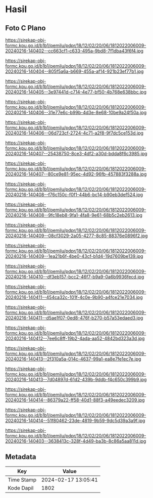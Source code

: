 # Hasil

## Foto C Plano

https://sirekap-obj-formc.kpu.go.id/b1b1/pemilu/pdpr/18/12/02/20/06/1812022006009-20240216-140402--cc663cf1-c633-495a-9bd8-7f1dba43f6f4.jpg

https://sirekap-obj-formc.kpu.go.id/b1b1/pemilu/pdpr/18/12/02/20/06/1812022006009-20240216-140404--805f5a6a-b669-455a-af14-921b23ef77b1.jpg

https://sirekap-obj-formc.kpu.go.id/b1b1/pemilu/pdpr/18/12/02/20/06/1812022006009-20240216-140405--3e97441d-c714-4e77-bf50-4b768e638bbc.jpg

https://sirekap-obj-formc.kpu.go.id/b1b1/pemilu/pdpr/18/12/02/20/06/1812022006009-20240216-140406--31e77e6c-b99b-4d3e-8e68-10be9a24f50a.jpg

https://sirekap-obj-formc.kpu.go.id/b1b1/pemilu/pdpr/18/12/02/20/06/1812022006009-20240216-140406--06d723cf-2724-4c71-a2f8-9f7dc5ce153d.jpg

https://sirekap-obj-formc.kpu.go.id/b1b1/pemilu/pdpr/18/12/02/20/06/1812022006009-20240216-140407--25438750-8ce3-4df2-a30d-bdda8f6c3985.jpg

https://sirekap-obj-formc.kpu.go.id/b1b1/pemilu/pdpr/18/12/02/20/06/1812022006009-20240216-140407--80ce9e81-95ec-4d92-96fb-457883f3288a.jpg

https://sirekap-obj-formc.kpu.go.id/b1b1/pemilu/pdpr/18/12/02/20/06/1812022006009-20240216-140408--f76c150c-f0f1-44b6-bc14-b90eb3def524.jpg

https://sirekap-obj-formc.kpu.go.id/b1b1/pemilu/pdpr/18/12/02/20/06/1812022006009-20240216-140408--9fc18eb8-9fa1-4fa8-9e61-68b5c2eb2613.jpg

https://sirekap-obj-formc.kpu.go.id/b1b1/pemilu/pdpr/18/12/02/20/06/1812022006009-20240216-140409--08cf3029-2a05-4277-8c85-88376e0896f2.jpg

https://sirekap-obj-formc.kpu.go.id/b1b1/pemilu/pdpr/18/12/02/20/06/1812022006009-20240216-140409--1ea21b6f-4be0-43cf-b1d4-19d7609be139.jpg

https://sirekap-obj-formc.kpu.go.id/b1b1/pemilu/pdpr/18/12/02/20/06/1812022006009-20240216-140410--df3eb157-bcc2-46f7-b9a9-0a6b9936fecd.jpg

https://sirekap-obj-formc.kpu.go.id/b1b1/pemilu/pdpr/18/12/02/20/06/1812022006009-20240216-140411--454ca32c-101f-4c0e-9b90-a4fce21e7034.jpg

https://sirekap-obj-formc.kpu.go.id/b1b1/pemilu/pdpr/18/12/02/20/06/1812022006009-20240216-140411--d5ae1f07-0ed8-476f-b270-b57a53edaed3.jpg

https://sirekap-obj-formc.kpu.go.id/b1b1/pemilu/pdpr/18/12/02/20/06/1812022006009-20240216-140412--7ee6c8ff-19b2-4ada-aa52-4842bd323a3d.jpg

https://sirekap-obj-formc.kpu.go.id/b1b1/pemilu/pdpr/18/12/02/20/06/1812022006009-20240216-140413--2f310a5a-014c-4637-99a1-ea8e7fe1ec7e.jpg

https://sirekap-obj-formc.kpu.go.id/b1b1/pemilu/pdpr/18/12/02/20/06/1812022006009-20240216-140413--7d04897d-61d2-439b-9ddb-f4c650c399b9.jpg

https://sirekap-obj-formc.kpu.go.id/b1b1/pemilu/pdpr/18/12/02/20/06/1812022006009-20240216-140414--86379a22-ff58-40d1-88f3-a49eedec3209.jpg

https://sirekap-obj-formc.kpu.go.id/b1b1/pemilu/pdpr/18/12/02/20/06/1812022006009-20240216-140414--51f80462-23de-4819-9b59-9dc5d39a3a9f.jpg

https://sirekap-obj-formc.kpu.go.id/b1b1/pemilu/pdpr/18/12/02/20/06/1812022006009-20240216-140403--3638413c-328f-4d49-ba3b-8c86a5aa811d.jpg


## Metadata

| Key        | Value               |
| ---------- | ------------------- |
| Time Stamp | 2024-02-17 13:05:41 |
| Kode Dapil | 1802                |



